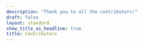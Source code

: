 ```yaml
---
description: "Thank you to all the contributors!"
draft: false
layout: standard
show_title_as_headline: true
title: Contributors
---
```

 
